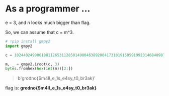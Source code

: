 # As a programmer ...

e = 3, and n looks much bigger than flag.

So, we can assume that c = m^3.

```python
# !pip install gmpy2
import gmpy2

c = 102440249906188112653112850149004638920041731819150591992314684890766079962216378675563173361005618897820395598884602786493326797681447423552807411034991287447489220834908286512061803086201262036007513517016439047998253997542610533

m, _ = gmpy2.iroot(c, 3)
bytes.fromhex(hex(int(m))[2:])
```

> b'grodno{Sm4ll_e_1s_e4sy_t0_br3ak}'

flag is: **grodno{Sm4ll_e_1s_e4sy_t0_br3ak}**